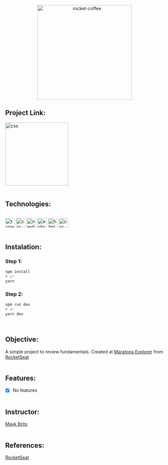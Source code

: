 <p align="center">
  <a href="https://rocketseat-rocketcoffee.vercel.app/">
    <img src="https://i.ibb.co/4sZtmsL/rocketcoffee-github-transparent-1.png" alt="rocket-coffee" width="300"/>
  </a>
</p>

## **Project Link:**
[<img src="https://freesewing.dev/brands/vercel.svg" alt="css" width="200"/>](https://rocketseat-rocketcoffee.vercel.app/)
<br/><br/>

## **Technologies:**

<p style="display: flex; align-items: center;">

  [<img src="https://cdn-icons-png.flaticon.com/512/5968/5968381.png" alt="typescript" width="30"/>](https://www.typescriptlang.org/)
  [<img src="https://ionicframework.com/docs/icons/logo-react-icon.png" alt="css" width="30"/>](https://reactjs.org)
  [<img src="https://ui-lib.com/blog/wp-content/uploads/2021/12/nextjs-boilerplate-logo.png" alt="nextjs" width="30"/>](https://nextjs.org/) 
  [<img src="https://upload.wikimedia.org/wikipedia/commons/thumb/e/e3/ESLint_logo.svg/1200px-ESLint_logo.svg.png" alt="eslint" width="30"/>](https://eslint.org/)
  [<img src="https://cdn-icons-png.flaticon.com/512/732/732212.png" alt="html" width="30"/>](https://developer.mozilla.org/en-US/docs/Web/HTML)
  [<img src="https://cdn-icons-png.flaticon.com/512/732/732190.png" alt="css" width="30"/>](https://developer.mozilla.org/en-US/docs/Web/CSS)
  <br/><br/>
</p>

## **Instalation:**

### Step 1:

```bash
npm install
# or
yarn
```
### Step 2:

```bash
npm run dev
# or
yarn dev
```
<br/>

## **Objective:**
A simple project to review fundamentals. Created at [Maratona Explorer](https://lp.rocketseat.com.br/inscricao/maratona-explorer) from [RocketSeat](https://www.youtube.com/c/RocketSeat/videos) 
<br/><br/>

## **Features:**
- [x] No features
<br/><br/>

## **Instructor:**
[Mayk Brito](https://github.com/maykbrito) 
<br/><br/>

## **References:**
[RocketSeat](https://www.rocketseat.com.br/) 



